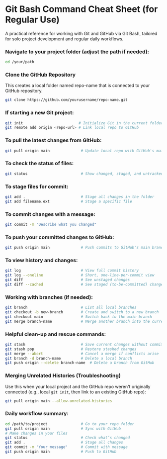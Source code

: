 # Git Bash Command Cheat Sheet (for Regular Use)

A practical reference for working with Git and GitHub via Git Bash, tailored for solo project development and regular daily workflows.

### Navigate to your project folder (adjust the path if needed):

```bash
cd /your/path
```

### Clone the GitHub Repository

This creates a local folder named repo-name that is connected to your GitHub repository.

```bash
git clone https://github.com/yourusername/repo-name.git
```

### If starting a new Git project:

```bash
git init                         # Initialize Git in the current folder
git remote add origin <repo-url> # Link local repo to GitHub
```

### To pull the latest changes from GitHub:

```bash
git pull origin main              # Update local repo with GitHub's main branch
```

### To check the status of files:

```bash
git status                        # Show changed, staged, and untracked files
```

### To stage files for commit:

```bash
git add .                         # Stage all changes in the folder
git add filename.ext              # Stage a specific file
```

### To commit changes with a message:

```bash
git commit -m "Describe what you changed"
```

### To push your committed changes to GitHub:

```bash
git push origin main              # Push commits to GitHub's main branch
```

### To view history and changes:

```bash
git log                           # View full commit history
git log --oneline                 # Short, one-line-per-commit view
git diff                          # See unstaged changes
git diff --cached                 # See staged (to-be-committed) changes
```

### Working with branches (if needed):

```bash
git branch                        # List all local branches
git checkout -b new-branch        # Create and switch to a new branch
git checkout main                 # Switch back to the main branch
git merge branch-name             # Merge another branch into the current one
```

### Helpful clean-up and rescue commands:

```bash
git stash                         # Save current changes without committing
git stash pop                     # Restore stashed changes
git merge --abort                 # Cancel a merge if conflicts arise
git branch -d branch-name         # Delete a local branch
git push origin --delete branch-name  # Delete a branch from GitHub
```

### Merging Unrelated Histories (Troubleshooting)
Use this when your local project and the GitHub repo weren't originally connected (e.g., local `git init`, then link to an existing GitHub repo):

```bash
git pull origin main --allow-unrelated-histories
```

### Daily workflow summary:

```bash
cd /path/to/project               # Go to your repo folder
git pull origin main              # Sync with GitHub
# Make changes in your files
git status                        # Check what’s changed
git add .                         # Stage all changes
git commit -m "Your message"      # Commit with message
git push origin main              # Push to GitHub
```
